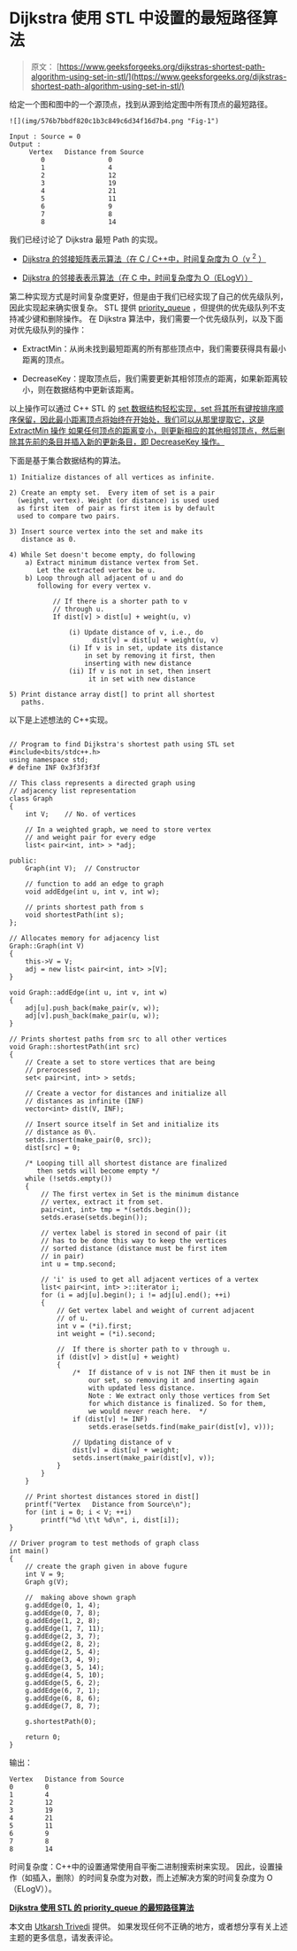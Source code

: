 # Dijkstra 使用 STL 中设置的最短路径算法

> 原文： [https://www.geeksforgeeks.org/dijkstras-shortest-path-algorithm-using-set-in-stl/](https://www.geeksforgeeks.org/dijkstras-shortest-path-algorithm-using-set-in-stl/)

给定一个图和图中的一个源顶点，找到从源到给定图中所有顶点的最短路径。

```
![](img/576b7bbdf820c1b3c849c6d34f16d7b4.png "Fig-1")

Input : Source = 0
Output : 
     Vertex   Distance from Source
        0                0
        1                4
        2                12
        3                19
        4                21
        5                11
        6                9
        7                8
        8                14
```

我们已经讨论了 Dijkstra 最短 Path 的实现。

*   [Dijkstra 的邻接矩阵表示算法（在 C / C++中，时间复杂度为 O（v <sup>2</sup> ）](https://www.geeksforgeeks.org/greedy-algorithms-set-6-dijkstras-shortest-path-algorithm/)

*   [Dijkstra 的邻接表表示算法（在 C 中，时间复杂度为 O（ELogV））](https://www.geeksforgeeks.org/greedy-algorithms-set-7-dijkstras-algorithm-for-adjacency-list-representation/)

第二种实现方式是时间复杂度更好，但是由于我们已经实现了自己的优先级队列，因此实现起来确实很复杂。 STL 提供 [priority_queue](http://geeksquiz.com/priority-queue-container-adaptors-the-c-standard-template-library-stl/) ，但提供的优先级队列不支持减少键和删除操作。 在 Dijkstra 算法中，我们需要一个优先级队列，以及下面对优先级队列的操作：

*   ExtractMin：从尚未找到最短距离的所有那些顶点中，我们需要获得具有最小距离的顶点。

*   DecreaseKey：提取顶点后，我们需要更新其相邻顶点的距离，如果新距离较小，则在数据结构中更新该距离。

以上操作可以通过 C++ STL 的 [set 数据结构轻松实现，set 将其所有键按排序顺序保留，因此最小距离顶点将始终在开始处，我们可以从那里提取它，这是 ExtractMin 操作 如果任何顶点的距离变小，则更新相应的其他相邻顶点，然后删除其先前的条目并插入新的更新条目，即 DecreaseKey 操作。](http://geeksquiz.com/set-associative-containers-the-c-standard-template-library-stl/)

下面是基于集合数据结构的算法。

```
1) Initialize distances of all vertices as infinite.

2) Create an empty set.  Every item of set is a pair
  (weight, vertex). Weight (or distance) is used used
  as first item  of pair as first item is by default 
  used to compare two pairs.

3) Insert source vertex into the set and make its
   distance as 0.

4) While Set doesn't become empty, do following
    a) Extract minimum distance vertex from Set. 
       Let the extracted vertex be u.
    b) Loop through all adjacent of u and do 
       following for every vertex v.

           // If there is a shorter path to v
           // through u. 
           If dist[v] > dist[u] + weight(u, v)

               (i) Update distance of v, i.e., do
                     dist[v] = dist[u] + weight(u, v)
               (i) If v is in set, update its distance
                   in set by removing it first, then
                   inserting with new distance
               (ii) If v is not in set, then insert
                    it in set with new distance

5) Print distance array dist[] to print all shortest
   paths. 
```

以下是上述想法的 C++实现。

```

// Program to find Dijkstra's shortest path using STL set 
#include<bits/stdc++.h> 
using namespace std; 
# define INF 0x3f3f3f3f 

// This class represents a directed graph using  
// adjacency list representation 
class Graph 
{ 
    int V;    // No. of vertices 

    // In a weighted graph, we need to store vertex  
    // and weight pair for every edge 
    list< pair<int, int> > *adj; 

public: 
    Graph(int V);  // Constructor 

    // function to add an edge to graph 
    void addEdge(int u, int v, int w); 

    // prints shortest path from s 
    void shortestPath(int s); 
}; 

// Allocates memory for adjacency list 
Graph::Graph(int V) 
{ 
    this->V = V; 
    adj = new list< pair<int, int> >[V]; 
} 

void Graph::addEdge(int u, int v, int w) 
{ 
    adj[u].push_back(make_pair(v, w)); 
    adj[v].push_back(make_pair(u, w)); 
} 

// Prints shortest paths from src to all other vertices 
void Graph::shortestPath(int src) 
{ 
    // Create a set to store vertices that are being 
    // prerocessed 
    set< pair<int, int> > setds; 

    // Create a vector for distances and initialize all 
    // distances as infinite (INF) 
    vector<int> dist(V, INF); 

    // Insert source itself in Set and initialize its 
    // distance as 0\. 
    setds.insert(make_pair(0, src)); 
    dist[src] = 0; 

    /* Looping till all shortest distance are finalized 
       then setds will become empty */
    while (!setds.empty()) 
    { 
        // The first vertex in Set is the minimum distance 
        // vertex, extract it from set. 
        pair<int, int> tmp = *(setds.begin()); 
        setds.erase(setds.begin()); 

        // vertex label is stored in second of pair (it 
        // has to be done this way to keep the vertices 
        // sorted distance (distance must be first item 
        // in pair) 
        int u = tmp.second; 

        // 'i' is used to get all adjacent vertices of a vertex 
        list< pair<int, int> >::iterator i; 
        for (i = adj[u].begin(); i != adj[u].end(); ++i) 
        { 
            // Get vertex label and weight of current adjacent 
            // of u. 
            int v = (*i).first; 
            int weight = (*i).second; 

            //  If there is shorter path to v through u. 
            if (dist[v] > dist[u] + weight) 
            { 
                /*  If distance of v is not INF then it must be in 
                    our set, so removing it and inserting again 
                    with updated less distance.   
                    Note : We extract only those vertices from Set 
                    for which distance is finalized. So for them,  
                    we would never reach here.  */
                if (dist[v] != INF) 
                    setds.erase(setds.find(make_pair(dist[v], v))); 

                // Updating distance of v 
                dist[v] = dist[u] + weight; 
                setds.insert(make_pair(dist[v], v)); 
            } 
        } 
    } 

    // Print shortest distances stored in dist[] 
    printf("Vertex   Distance from Source\n"); 
    for (int i = 0; i < V; ++i) 
        printf("%d \t\t %d\n", i, dist[i]); 
} 

// Driver program to test methods of graph class 
int main() 
{ 
    // create the graph given in above fugure 
    int V = 9; 
    Graph g(V); 

    //  making above shown graph 
    g.addEdge(0, 1, 4); 
    g.addEdge(0, 7, 8); 
    g.addEdge(1, 2, 8); 
    g.addEdge(1, 7, 11); 
    g.addEdge(2, 3, 7); 
    g.addEdge(2, 8, 2); 
    g.addEdge(2, 5, 4); 
    g.addEdge(3, 4, 9); 
    g.addEdge(3, 5, 14); 
    g.addEdge(4, 5, 10); 
    g.addEdge(5, 6, 2); 
    g.addEdge(6, 7, 1); 
    g.addEdge(6, 8, 6); 
    g.addEdge(7, 8, 7); 

    g.shortestPath(0); 

    return 0; 
} 

```

输出：

```
Vertex   Distance from Source
0 		 0
1 		 4
2 		 12
3 		 19
4 		 21
5 		 11
6 		 9
7 		 8
8 		 14

```

时间复杂度：C++中的设置通常使用自平衡二进制搜索树来实现。 因此，设置操作（如插入，删除）的时间复杂度为对数，而上述解决方案的时间复杂度为 O（ELogV））。

 **[Dijkstra 使用 STL 的 priority_queue 的最短路径算法](https://www.geeksforgeeks.org/dijkstras-shortest-path-algorithm-using-priority_queue-stl/)** 

本文由 [Utkarsh Trivedi](http://qa.geeksforgeeks.org/user/utkarsh111) 提供。 如果发现任何不正确的地方，或者想分享有关上述主题的更多信息，请发表评论。

